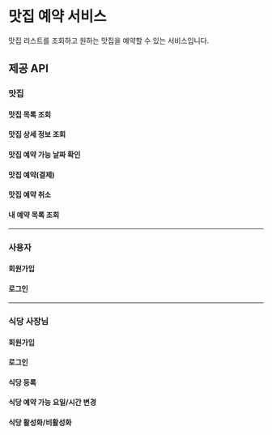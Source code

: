 # 맛집 예약 서비스

맛집 리스트를 조회하고 원하는 맛집을 예약할 수 있는 서비스입니다.

## 제공 API

### 맛집

#### 맛집 목록 조회


#### 맛집 상세 정보 조회


#### 맛집 예약 가능 날짜 확인


#### 맛집 예약(결제)


#### 맛집 예약 취소


#### 내 예약 목록 조회


---

### 사용자


#### 회원가입


#### 로그인


---

### 식당 사장님


#### 회원가입


#### 로그인


#### 식당 등록


#### 식당 예약 가능 요일/시간 변경


#### 식당 활성화/비활성화
